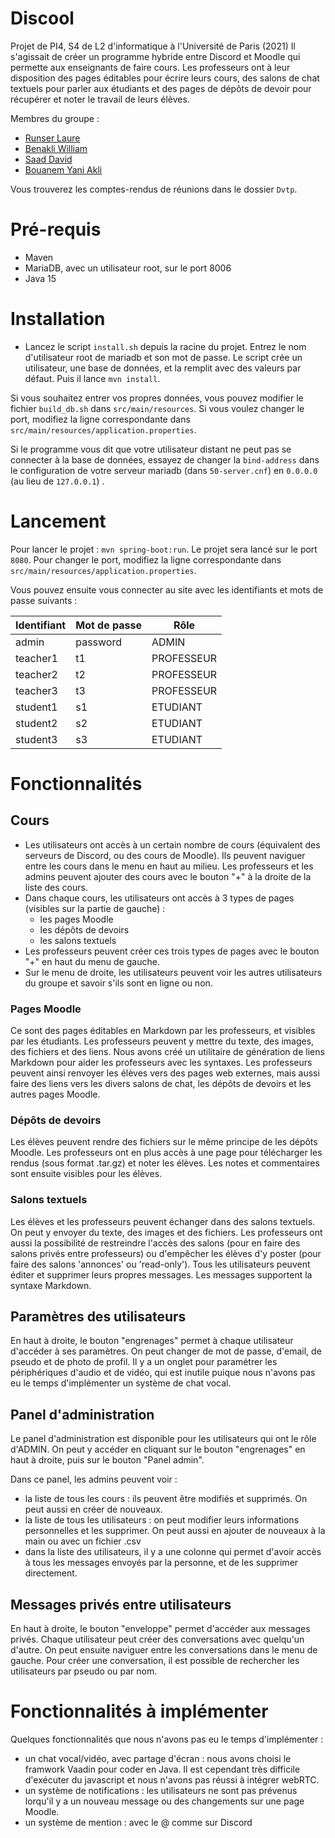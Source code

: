 # Discool

Projet de PI4, S4 de L2 d'informatique à l'Université de Paris (2021)
Il s'agissait de créer un programme hybride entre Discord et Moodle qui permette aux enseignants de faire cours. Les professeurs ont à leur disposition des pages éditables pour écrire leurs cours, des salons de chat textuels pour parler aux étudiants et des pages de dépôts de devoir pour récupérer et noter le travail de leurs élèves.

Membres du groupe  :
- [Runser Laure](https://github.com/laurerunser)
- [Benakli William](https://github.com/WilliamTmtc)
- [Saad David](https://github.com/Zouliwood)
- [Bouanem Yani Akli](https://github.com/yaniakli)

Vous trouverez les comptes-rendus de réunions dans le dossier `Dvtp`.

# Pré-requis
- Maven
- MariaDB, avec un utilisateur root, sur le port 8006
- Java 15

# Installation
- Lancez le script `install.sh` depuis la racine du projet. Entrez le nom d'utilisateur root de mariadb et son mot de passe.
Le script crée un utilisateur, une base de données, et la remplit avec des valeurs par défaut. Puis il lance `mvn install`.

Si vous souhaitez entrer vos propres données, vous pouvez modifier le fichier `build_db.sh` dans `src/main/resources`.
Si vous voulez changer le port, modifiez la ligne correspondante dans `src/main/resources/application.properties`.

Si le programme vous dit que votre utilisateur distant ne peut pas se connecter à la base de données, essayez de changer la `bind-address` dans le configuration de votre serveur mariadb (dans `50-server.cnf`) en `0.0.0.0` (au lieu de `127.0.0.1`) .

# Lancement

Pour lancer le projet : `mvn spring-boot:run`.
Le projet sera lancé sur le port `8080`. Pour changer le port, modifiez la ligne correspondante dans `src/main/resources/application.properties`.

Vous pouvez ensuite vous connecter au site avec les identifiants et mots de passe suivants :

| Identifiant | Mot de passe | Rôle       |
|-------------|--------------|------------|
| admin       | password     | ADMIN      |
| teacher1    | t1           | PROFESSEUR |
| teacher2    | t2           | PROFESSEUR |
| teacher3    | t3           | PROFESSEUR |
| student1    | s1           | ETUDIANT   |
| student2    | s2           | ETUDIANT   |
| student3    | s3           | ETUDIANT   |

# Fonctionnalités

## Cours

- Les utilisateurs ont accès à un certain nombre de cours (équivalent des serveurs de Discord, ou des cours de Moodle). Ils peuvent naviguer entre les cours dans le menu en haut au milieu. Les professeurs et les admins peuvent ajouter des cours avec le bouton "+" à la droite de la liste des cours.
- Dans chaque cours, les utilisateurs ont accès à 3 types de pages (visibles sur la partie de gauche) :
    - les pages Moodle
    - les dépôts de devoirs
    - les salons textuels
- Les professeurs peuvent créer ces trois types de pages avec le bouton "+" en haut du menu de gauche.
- Sur le menu de droite, les utilisateurs peuvent voir les autres utilisateurs du groupe et savoir s'ils sont en ligne ou non.

### Pages Moodle
Ce sont des pages éditables en Markdown par les professeurs, et visibles par les étudiants. Les professeurs peuvent y mettre du texte, des images, des fichiers et des liens.
Nous avons créé un utilitaire de génération de liens Markdown pour aider les professeurs avec les syntaxes. Les professeurs peuvent ainsi renvoyer les élèves vers des pages web externes, mais aussi faire des liens vers les divers salons de chat, les dépôts de devoirs et les autres pages Moodle.

### Dépôts de devoirs
Les élèves peuvent rendre des fichiers sur le même principe de les dépôts Moodle. 
Les professeurs ont en plus accès à une page pour télécharger les rendus (sous format .tar.gz) et noter les élèves. Les notes et commentaires sont ensuite visibles pour les élèves.

### Salons textuels
Les élèves et les professeurs peuvent échanger dans des salons textuels. On peut y envoyer du texte, des images et des fichiers.
Les professeurs ont aussi la possibilité de restreindre l'accès des salons (pour en faire des salons privés entre professeurs) ou d'empêcher les élèves d'y poster (pour faire des salons 'annonces' ou 'read-only').
Tous les utilisateurs peuvent éditer et supprimer leurs propres messages. Les messages supportent la syntaxe Markdown.

## Paramètres des utilisateurs
En haut à droite, le bouton "engrenages" permet à chaque utilisateur d'accéder à ses paramètres. 
On peut changer de mot de passe, d'email, de pseudo et de photo de profil.
Il y a un onglet pour paramétrer les périphériques d'audio et de vidéo, qui est inutile puique nous n'avons pas eu le temps d'implémenter un système de chat vocal.

## Panel d'administration
Le panel d'administration est disponible pour les utilisateurs qui ont le rôle d'ADMIN. On peut y accéder en cliquant sur le bouton "engrenages" en haut à droite, puis sur le bouton "Panel admin".

Dans ce panel, les admins peuvent voir :
- la liste de tous les cours : ils peuvent être modifiés et supprimés. On peut aussi en créer de nouveaux.
- la liste de tous les utilisateurs : on peut modifier leurs informations personnelles et les supprimer. On peut aussi en ajouter de nouveaux à la main ou avec un fichier .csv 
- dans la liste des utilisateurs, il y a une colonne qui permet d'avoir accès à tous les messages envoyés par la personne, et de les supprimer directement.

## Messages privés entre utilisateurs
En haut à droite, le bouton "enveloppe" permet d'accéder aux messages privés. Chaque utilisateur peut créer des conversations avec quelqu'un d'autre. On peut ensuite naviguer entre les conversations dans le menu de gauche.
Pour créer une conversation, il est possible de rechercher les utilisateurs par pseudo ou par nom.

# Fonctionnalités à implémenter
Quelques fonctionnalités que nous n'avons pas eu le temps d'implémenter :
- un chat vocal/vidéo, avec partage d'écran : nous avons choisi le framwork Vaadin pour coder en Java. Il est cependant très difficile d'exécuter du javascript et nous n'avons pas réussi à intégrer webRTC.
- un système de notifications : les utilisateurs ne sont pas prévenus lorqu'il y a un nouveau message ou des changements sur une page Moodle.
- un système de mention : avec le @ comme sur Discord